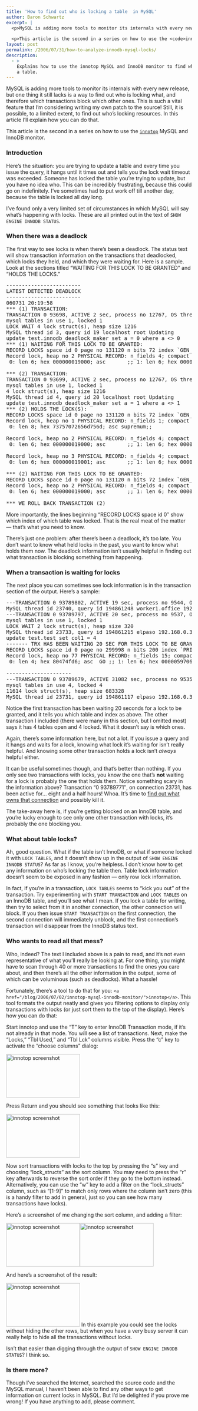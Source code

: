 ```yaml
---
title: 'How to find out who is locking a table  in MySQL'
author: Baron Schwartz
excerpt: |
  <p>MySQL is adding more tools to monitor its internals with every new release, but one thing it still lacks is a way to find out who is locking what, and therefore which transactions block which other ones.  This is such a vital feature that I'm considering writing my own patch to the source!  Still, it is possible, to a limited extent, to find out who's locking resources.  In this article I'll explain how you can do that.</p>
  
  <p>This article is the second in a series on how to use the <code>innotop</code> MySQL and InnoDB monitor.</p>
layout: post
permalink: /2006/07/31/how-to-analyze-innodb-mysql-locks/
description:
  - >
    Explains how to use the innotop MySQL and InnoDB monitor to find what is locking
    a table.
---
```

MySQL is adding more tools to monitor its internals with every new release, but one thing it still lacks is a way to find out who is locking what, and therefore which transactions block which other ones. This is such a vital feature that I&#8217;m considering writing my own patch to the source! Still, it is possible, to a limited extent, to find out who&#8217;s locking resources. In this article I&#8217;ll explain how you can do that.

This article is the second in a series on how to use the [`innotop`][1] MySQL and InnoDB monitor.

### Introduction

Here&#8217;s the situation: you are trying to update a table and every time you issue the query, it hangs until it times out and tells you the lock wait timeout was exceeded. Someone has locked the table you&#8217;re trying to update, but you have no idea who. This can be incredibly frustrating, because this could go on indefinitely. I&#8217;ve sometimes had to put work off till another day, because the table is locked all day long.

I&#8217;ve found only a very limited set of circumstances in which MySQL will say what&#8217;s happening with locks. These are all printed out in the text of `SHOW ENGINE INNODB STATUS`.

### When there was a deadlock

The first way to see locks is when there&#8217;s been a deadlock. The status text will show transaction information on the transactions that deadlocked, which locks they held, and which they were waiting for. Here is a sample. Look at the sections titled &#8220;WAITING FOR THIS LOCK TO BE GRANTED&#8221; and &#8220;HOLDS THE LOCKS.&#8221;

<pre>------------------------
LATEST DETECTED DEADLOCK
------------------------
060731 20:19:58
*** (1) TRANSACTION:
TRANSACTION 0 93698, ACTIVE 2 sec, process no 12767, OS thread id 1141946720 starting index read
mysql tables in use 1, locked 1
LOCK WAIT 4 lock struct(s), heap size 1216
MySQL thread id 3, query id 19 localhost root Updating
update test.innodb_deadlock_maker set a = 0 where a &lt;&gt; 0
*** (1) WAITING FOR THIS LOCK TO BE GRANTED:
RECORD LOCKS space id 0 page no 131120 n bits 72 index `GEN_CLUST_INDEX` of table `test/innodb_deadlock_maker` trx id 0 93698 lock_mode X waiting
Record lock, heap no 2 PHYSICAL RECORD: n_fields 4; compact format; info bits 0
 0: len 6; hex 000000019000; asc       ;; 1: len 6; hex 000000016e01; asc     n ;; 2: len 7; hex 80000000320110; asc     2  ;; 3: len 4; hex 80000000; asc     ;;

*** (2) TRANSACTION:
TRANSACTION 0 93699, ACTIVE 2 sec, process no 12767, OS thread id 1142212960 starting index read, thread declared inside InnoDB 500
mysql tables in use 1, locked 1
4 lock struct(s), heap size 1216
MySQL thread id 4, query id 20 localhost root Updating
update test.innodb_deadlock_maker set a = 1 where a &lt;&gt; 1
*** (2) HOLDS THE LOCK(S):
RECORD LOCKS space id 0 page no 131120 n bits 72 index `GEN_CLUST_INDEX` of table `test/innodb_deadlock_maker` trx id 0 93699 lock mode S
Record lock, heap no 1 PHYSICAL RECORD: n_fields 1; compact format; info bits 0
 0: len 8; hex 73757072656d756d; asc supremum;;

Record lock, heap no 2 PHYSICAL RECORD: n_fields 4; compact format; info bits 0
 0: len 6; hex 000000019000; asc       ;; 1: len 6; hex 000000016e01; asc     n ;; 2: len 7; hex 80000000320110; asc     2  ;; 3: len 4; hex 80000000; asc     ;;

Record lock, heap no 3 PHYSICAL RECORD: n_fields 4; compact format; info bits 0
 0: len 6; hex 000000019001; asc       ;; 1: len 6; hex 000000016e01; asc     n ;; 2: len 7; hex 8000000032011f; asc     2  ;; 3: len 4; hex 80000001; asc     ;;

*** (2) WAITING FOR THIS LOCK TO BE GRANTED:
RECORD LOCKS space id 0 page no 131120 n bits 72 index `GEN_CLUST_INDEX` of table `test/innodb_deadlock_maker` trx id 0 93699 lock_mode X waiting
Record lock, heap no 2 PHYSICAL RECORD: n_fields 4; compact format; info bits 0
 0: len 6; hex 000000019000; asc       ;; 1: len 6; hex 000000016e01; asc     n ;; 2: len 7; hex 80000000320110; asc     2  ;; 3: len 4; hex 80000000; asc     ;;

*** WE ROLL BACK TRANSACTION (2)</pre>

More importantly, the lines beginning &#8220;RECORD LOCKS space id 0&#8243; show which index of which table was locked. That is the real meat of the matter &#8212; that&#8217;s what you need to know.

There&#8217;s just one problem: after there&#8217;s been a deadlock, it&#8217;s too late. You don&#8217;t want to know what held locks in the past, you want to know what holds them now. The deadlock information isn&#8217;t usually helpful in finding out what transaction is blocking something from happening.

### When a transaction is waiting for locks

The next place you can sometimes see lock information is in the transaction section of the output. Here&#8217;s a sample:

<pre>---TRANSACTION 0 93789802, ACTIVE 19 sec, process no 9544, OS thread id 389120018
MySQL thread id 23740, query id 194861248 worker1.office 192.168.0.12 robot
---TRANSACTION 0 93789797, ACTIVE 20 sec, process no 9537, OS thread id 389005359 starting index read
mysql tables in use 1, locked 1
LOCK WAIT 2 lock struct(s), heap size 320
MySQL thread id 23733, query id 194861215 elpaso 192.168.0.31 robot Updating
update test.test set col1 = 4
------- TRX HAS BEEN WAITING 20 SEC FOR THIS LOCK TO BE GRANTED:
RECORD LOCKS space id 0 page no 299998 n bits 200 index `PRIMARY` of table `test/test` trx id 0 93789797 lock_mode X locks rec but not gap waiting
Record lock, heap no 77 PHYSICAL RECORD: n_fields 15; compact format; info bits 0 
 0: len 4; hex 80474fd6; asc  GO ;; 1: len 6; hex 000005970680; asc       ;; 2: len 7; hex 000017c02b176c; asc     + l;; 3: len 4; hex 80000003; asc     ;; 4: len 8; hex 800000000da0c93a; asc        :;; 5: len 8; hex 800000000eb2ea7e; asc        ~;; 6: len 4; hex c771fe44; asc  q D;; 7: len 4; hex 8000003e; asc    &gt;;; 8: len 8; hex 8000123eb9e5dfd5; asc    &gt;    ;; 9: len 4; hex 8000003a; asc    :;; 10: len 8; hex 8000123eb9e43603; asc    &gt;  6 ;; 11: len 4; hex 80000035; asc    5;; 12: len 8; hex 8000123eb9d6c130; asc    &gt;   0;; 13: len 4; hex 80000033; asc    3;; 14: len 8; hex 8000123eb9c7c853; asc    &gt;   S;;
 
---------------------
---TRANSACTION 0 93789679, ACTIVE 31082 sec, process no 9535, OS thread id 388972583 starting index read, thread declared inside InnoDB 6
mysql tables in use 4, locked 4
11614 lock struct(s), heap size 683328
MySQL thread id 23731, query id 194861117 elpaso 192.168.0.31 robot</pre>

Notice the first transaction has been waiting 20 seconds for a lock to be granted, and it tells you which table and index as above. The other transaction I included (there were many in this section, but I omitted most) says it has 4 tables open and 4 locked. What it doesn&#8217;t say is which ones.

Again, there&#8217;s some information here, but not a lot. If you issue a query and it hangs and waits for a lock, knowing what lock it&#8217;s waiting for isn&#8217;t really helpful. And knowing some other transaction holds a lock isn&#8217;t *always* helpful either.

It can be useful sometimes though, and that&#8217;s better than nothing. If you only see two transactions with locks, you know the one that&#8217;s **not** waiting for a lock is probably the one that holds them. Notice something scary in the information above? Transaction &#8220;0 93789771&#8243;, on connection 23731, has been active for&#8230; eight and a half hours! Whoa. It&#8217;s time to [find out what owns that connection][2] and possibly kill it.

The take-away here is, if you&#8217;re getting blocked on an InnoDB table, and you&#8217;re lucky enough to see only one other transaction with locks, it&#8217;s probably the one blocking you.

### What about table locks?

Ah, good question. What if the table isn&#8217;t InnoDB, or what if someone locked it with `LOCK TABLES`, and it doesn&#8217;t show up in the output of `SHOW ENGINE INNODB STATUS`? As far as I know, you&#8217;re helpless. I don&#8217;t know how to get any information on who&#8217;s locking the table then. Table lock information doesn&#8217;t seem to be exposed in any fashion &#8212; only row lock information.

In fact, if you&#8217;re in a transaction, `LOCK TABLES` seems to &#8220;kick you out&#8221; of the transaction. Try experimenting with `START TRANSACTION` and `LOCK TABLES` on an InnoDB table, and you&#8217;ll see what I mean. If you lock a table for writing, then try to select from it in another connection, the other connection will block. If you then issue `START TRANSACTION` on the first connection, the second connection will immediately unblock, and the first connection&#8217;s transaction will disappear from the InnoDB status text.

### Who wants to read all that mess?

Who, indeed? The text I included above is a pain to read, and it&#8217;s not even representative of what you&#8217;ll really be looking at. For one thing, you might have to scan through 40 or more transactions to find the ones you care about, and then there&#8217;s all the other information in the output, some of which can be voluminous (such as deadlocks). What a hassle!

Fortunately, there&#8217;s a tool to do that for you: `<a href="/blog/2006/07/02/innotop-mysql-innodb-monitor/">innotop</a>`. This tool formats the output neatly and gives you filtering options to display only transactions with locks (or just sort them to the top of the display). Here&#8217;s how you can do that:

Start innotop and use the &#8220;T&#8221; key to enter InnoDB Transaction mode, if it&#8217;s not already in that mode. You will see a list of transactions. Next, make the &#8220;Locks,&#8221; &#8220;Tbl Used,&#8221; and &#8220;Tbl Lck&#8221; columns visible. Press the &#8220;c&#8221; key to activate the &#8220;choose columns&#8221; dialog:

[<img src="/innotop/thumb-innotop-choose-columns.png" alt="innotop screenshot" width="200" height="118" />][3]

Press Return and you should see something that looks like this:

[<img src="/innotop/thumb-innotop-default-T-display.png" alt="innotop screenshot" width="200" height="118" />][4]

Now sort transactions with locks to the top by pressing the &#8220;s&#8221; key and choosing &#8220;lock\_structs&#8221; as the sort column. You may need to press the &#8220;r&#8221; key afterwards to reverse the sort order if they go to the bottom instead. Alternatively, you can use the &#8220;w&#8221; key to add a filter on the &#8220;lock\_structs&#8221; column, such as &#8220;[1-9]&#8221; to match only rows where the column isn&#8217;t zero (this is a handy filter to add in general, just so you can see how many transactions have locks).

Here&#8217;s a screenshot of me changing the sort column, and adding a filter:

[<img src="/innotop/thumb-innotop-choose-sort-column.png" alt="innotop screenshot" width="200" height="118" />][5][<img src="/innotop/thumb-innotop-add-filter.png" alt="innotop screenshot" width="200" height="118" />][6]

And here&#8217;s a screenshot of the result:

[<img src="/innotop/thumb-innotop-filtered-view.png" alt="innotop screenshot" width="200" height="118" />][7] 
In this example you could see the locks without hiding the other rows, but when you have a very busy server it can really help to hide all the transactions without locks.

Isn&#8217;t that easier than digging through the output of `SHOW ENGINE INNODB STATUS`? I think so.

### Is there more?

Though I&#8217;ve searched the Internet, searched the source code and the MySQL manual, I haven&#8217;t been able to find any other ways to get information on current locks in MySQL. But I&#8217;d be delighted if you prove me wrong! If you have anything to add, please comment.

 [1]: /innotop/
 [2]: /blog/2006/07/23/how-to-track-what-owns-a-mysql-connection/
 [3]: /innotop/innotop-choose-columns.png
 [4]: /innotop/innotop-default-T-display.png
 [5]: /innotop/innotop-choose-sort-column.png
 [6]: /innotop/innotop-add-filter.png
 [7]: /innotop/innotop-filtered-view.png